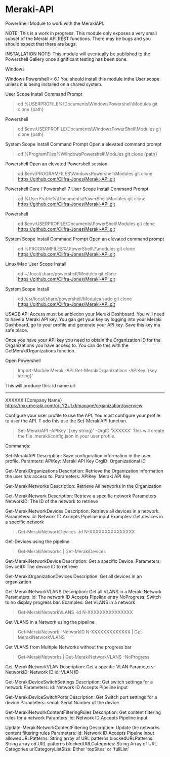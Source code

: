 # Meraki-API
PowerShell Module to work with the MerakiAPI.

NOTE: This is a work in progress. This module only exposes a very small subset of the Meraki API REST functions. There may be bugs and you should
expect that there are bugs.

INSTALLATION
NOTE: This module will eventually be published to the Powershell Gallery once significant testing has been done.

Windows

Windows Powershell < 6.1
You should install this module inthe User scope unless it is being installed on a shared system.

User Scope Install
Command Prompt
>cd %USERPROFILE%\Documents\WindowsPowershell\Modules
>git clone {path}

Powershell
>cd $env:USERPROFILE\Documents\WindowsPowerShell\Modules
>git clone {path}

System Scope Install
Command Prompt
Open a elevated command prompt
>cd %ProgramFiles%\WindowsPowershell\Modules
>git clone {path}

Powershell
Open an elevated Powershell session
>cd $env:PROGRAMFILES\WindowsPowershell\Modules
>git clone https://github.com/Clifra-Jones/Meraki-API.git

Powershell Core / Powershell 7
User Scope Install
Command Prompt
>cd %UserProfile%\Documents\PowerShell\Modules
>git clone https://github.com/Clifra-Jones/Meraki-API.git

Powershell
>cd $env:USERPROFILE\Documents\PowerShell\Modules
>git clone https://github.com/Clifra-Jones/Meraki-API.git

System Scope Install
Command Prompt
Open an elevated command prompt
>cd %PROGRAMFILES%\PowerShell\7\modules
>git clone https://github.com/Clifra-Jones/Meraki-API.git

Linux/Mac
User Scope Install
>cd ~/.local/share/powershell/Modules
>git clone https://github.com/Clifra-Jones/Meraki-API.git

System Scope Install
>cd /usr/local/share/powershell/Modules
>sudo git clone https://github.com/Clifra-Jones/Meraki-API.git

USAGE
API Access must be anbledon your Meraki Dashboard.
You will need to have a Meraki API key. You gan get your key by logging into your Meraki Dashboard, go to your profile and generate your API key.
Save this key ina safe place.

Once you have your API key you need to obtain the Organization ID for the Organizations you have access to. You can do this with the GetMerakiOrganizations function.

Open Powershell
>Import-Module Meraki-API
>Get-MerakiOrganizations -APIKey '{key string}'

This will produce this:
id     name                         url
--     ----                         ---
XXXXXX {Company Name}               https://nxx.meraki.com/o/LY2ULd/manage/organization/overview

Configure your user profile to use the API.
You must configure your profile to user the API. T odo this use the Set-MerakiAPI function.
>Set-MerakiAPI -APIKey '{key string}' -OrgID 'XXXXXX'
This will create the file .meraki/config.json in your user profile. 

Commands:

Set-MerakiAPI
Description: Save configuration information in the user profile.
Paramters:
  APIKey: Meraki API Key 
  OrgID: Organizational ID

Get-MerakiOrganizations
Description: Retrieve the Organization information the user has access to.
Parameters:
  APIKey: Meraki API Key
  
Get-MerakiNetworks
Description: Retrieve All networks in the Organization

Get-MerakiNetwork
Description: Retrieve a specific network
Parameters
  NetworkID: The ID of the network to retrieve
 
Get-MerakiNetworkDevices
Description: Retrieve all devices in a network.
Parameters:
  id: Network ID
      Accepts Pipeline input
Examples:
Get devices in a specific network
>Get-MerakiNetworkDevices -id N-XXXXXXXXXXXXXXX

Get-Devices using the pipeline
>Get-MerakiNetworks | Get-MerakiDevices

Get-MerakiNetworkDevice
Description: Get a specific Device.
Parameters: 
  DeviceID: The device ID to retrieve
  
Get-MerakiOrganizationDevices
Description: Get all devices in an organization

Get-MerakiNetworkVLANS
Description: Get all VLANS in a Meraki Network
Parameters:
  id: The network ID 
      Accepts Pipeline entry
  NoProgress: Switch to no display progress bar.
Examples: 
Get VLANS in a network
>Get-MerakiNetworkVLANS -id N-XXXXXXXXXXXXXXX

Get VLANS in a Network using the pipeline
>Get-MerakiNetwork -NetworkID N-XXXXXXXXXXXXX | Get-MerakiNetworkVLANS 

Get VLANS from Multiple Networks without the progress bar
>Get-MerakiNetworks | Get-MerakiNetworkVLANS -NoProgress

Get-MerakiNetworkVLAN
Description: Get a specific VLAN
Parameters:
  NetworkID: Network ID
  id: VLAN ID

Get-MerakiDeviceSwitchSettings
Description: Get switch settings for a network
Parameters:
  id: Network ID
      Accepts Pipeline input

Get-MerakiDeviceSwitchPorts
Description: Get Switch port settings for a device
Parameters:
  serial: Serial Number of the device
  
Get-MerakiNetworkContentFilteringRules
Description: Get content filtering rules for a network
Paramters: 
  id: Network ID
      Accepts Pipeline input
      
Update-MerakiNetworkContentFiltering
Description: Update the networks content filtering rules
Parameters:
  id: Network ID
      Accepts Pipelne input
  allowedURLPatterns: String array of URL patterns
  blockedURLPatterns: String array od URL patterns
  blockedURLCategories: String Array of URL Categories
  urlCategoryListSize: Either 'topSites' or 'fullList'
  
  

  
